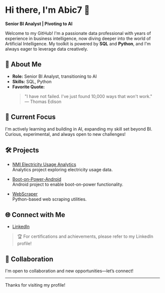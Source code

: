 # Hi there, I'm Abic7 👋

**Senior BI Analyst | Pivoting to AI**

Welcome to my GitHub! I'm a passionate data professional with years of experience in business intelligence, now diving deeper into the world of Artificial Intelligence. My toolkit is powered by **SQL** and **Python**, and I'm always eager to leverage data creatively.

## 🚀 About Me

- **Role:** Senior BI Analyst, transitioning to AI
- **Skills:** SQL, Python
- **Favorite Quote:**  
  > "I have not failed. I've just found 10,000 ways that won't work."  
  > — Thomas Edison

## 🌱 Current Focus

I'm actively learning and building in AI, expanding my skill set beyond BI.  
Curious, experimental, and always open to new challenges!

## 🛠️ Projects

- [NMI Electricity Usage Analytics](https://github.com/Abic7/NMI_Electricity_Usage_Analytics)  
  Analytics project exploring electricity usage data.

- [Boot-on-Power-Android](https://github.com/Abic7/Boot-on-Power-Android)  
  Android project to enable boot-on-power functionality.

- [WebScraper](https://github.com/Abic7/WebScraper)  
  Python-based web scraping utilities.

## 🌐 Connect with Me

- [LinkedIn](https://www.linkedin.com/in/abichaudhuri/)

> 🏆 For certifications and achievements, please refer to my LinkedIn profile!

## 🤝 Collaboration

I'm open to collaboration and new opportunities—let’s connect!

---

Thanks for visiting my profile!
